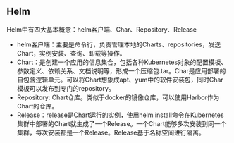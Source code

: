 
## Helm

Helm中有四大基本概念：helm客户端、Char、Repository、Release

* helm客户端：主要是命令行，负责管理本地的Charts、repositories，发送Chart，实例安装、查询、卸载等操作。
* Chart：是创建一个应用的信息集合，包括各种Kubernetes对象的配置模板、参数定义、依赖关系、文档说明等，形成一个压缩包.tar。Char是应用部署的自包含逻辑单元。可以将Chart想象成apt、yum中的软件安装包，同时Char模板可以发布到专门的repository。
* Repository: Chart仓库。类似于docker的镜像仓库，可以使用Harbor作为Chart的仓库。
* Release：release是Chart运行的实例，使用helm install命令在Kubernetes集群中部署的Chart就生成了一个Release。一个Chart能够多次安装到同一个集群，每次安装都是一个Release。Release基于名称空间进行隔离。


